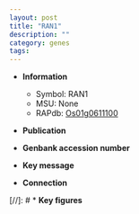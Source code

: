 ```yaml
---
layout: post
title: "RAN1"
description: ""
category: genes
tags: 
---
```


* **Information**  
    + Symbol: RAN1  
    + MSU: None  
    + RAPdb: [Os01g0611100](http://rapdb.dna.affrc.go.jp/viewer/gbrowse_details/irgsp1?name=Os01g0611100)  

* **Publication**  

* **Genbank accession number**  

* **Key message**  

* **Connection**  

[//]: # * **Key figures**  


